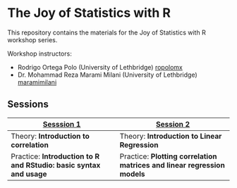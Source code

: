 # The Joy of Statistics with R

This repository contains the materials for the Joy of Statistics with R workshop series.

Workshop instructors:

* Rodrigo Ortega Polo (University of Lethbridge) [ropolomx](www.github.com/ropolomx)
* Dr. Mohammad Reza Marami Milani (University of Lethbridge) [maramimilani](www.github.com/maramimilani)

Sessions
--------

|[Sesssion 1](session1_intro)                                        |[Session 2](session2_correlation_regression) |
|------------------------------------------------------------------|--------------------------------------------|
|Theory: **Introduction to correlation**                           | Theory: **Introduction to Linear Regression**|
|Practice: **Introduction to R and RStudio: basic syntax and usage** | Practice: **Plotting correlation matrices and linear regression models**|
